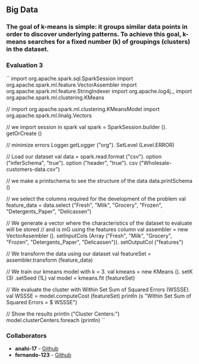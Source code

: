 ## Big Data

### The goal of k-means is simple: it groups similar data points in order to discover underlying patterns. To achieve this goal, k-means searches for a fixed number (k) of groupings (clusters) in the dataset.

### Evaluation 3

``
import org.apache.spark.sql.SparkSession
import org.apache.spark.ml.feature.VectorAssembler
import org.apache.spark.ml.feature.StringIndexer
import org.apache.log4j._
import org.apache.spark.ml.clustering.KMeans

// import org.apache.spark.ml.clustering.KMeansModel
import org.apache.spark.ml.linalg.Vectors

// we import session in spark
val spark = SparkSession.builder (). getOrCreate ()

// minimize errors
Logger.getLogger ("org"). SetLevel (Level.ERROR)

// Load our dataset
val data = spark.read.format ("csv"). option ("inferSchema", "true"). option ("header", "true"). csv ("Wholesale-customers-data.csv")

// we make a printschema to see the structure of the data
data.printSchema ()

// we select the columns required for the development of the problem
val feature_data = data.select ("Fresh", "Milk", "Grocery", "Frozen", "Detergents_Paper", "Delicassen")

// We generate a vector where the characteristics of the dataset to evaluate will be stored
// and is mG using the features column
val assembler = new VectorAssembler (). setInputCols (Array ("Fresh", "Milk", "Grocery", "Frozen", "Detergents_Paper", "Delicassen")). setOutputCol ("features")

// We transform the data using our dataset
val featureSet = assembler.transform (feature_data)


// We train our kmeans model with k = 3.
val kmeans = new KMeans (). setK (3) .setSeed (1L)
val model = kmeans.fit (featureSet)

// We evaluate the cluster with Within Set Sum of Squared Errors (WSSSE).
val WSSSE = model.computeCost (featureSet)
println (s "Within Set Sum of Squared Errors = $ WSSSE")

// Show the results
println ("Cluster Centers:")
model.clusterCenters.foreach (println)
``
### Collaborators
* **anahi-17** - [Github](https://github.com/anahi-17)
* **fernando-123** - [Github](https://github.com/fernando-123)
